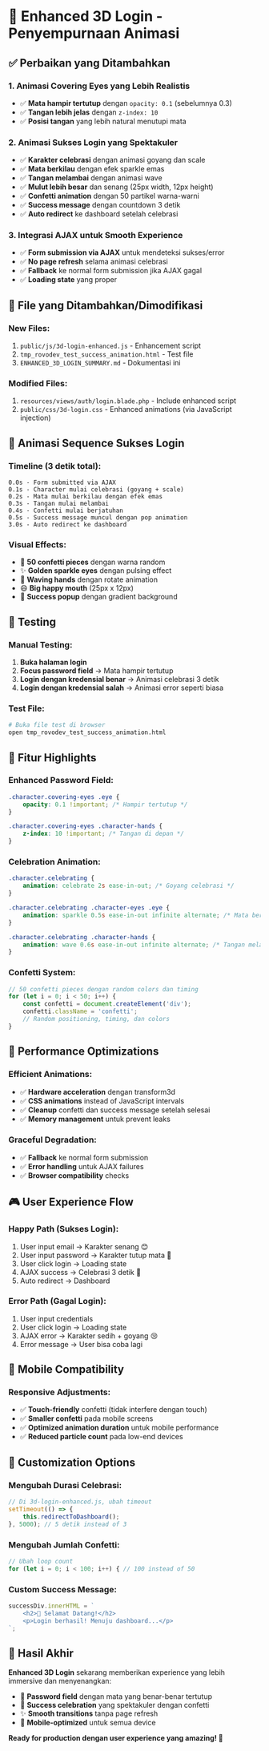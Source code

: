 # 🎉 Enhanced 3D Login - Penyempurnaan Animasi

## ✅ **Perbaikan yang Ditambahkan**

### **1. Animasi Covering Eyes yang Lebih Realistis**
- ✅ **Mata hampir tertutup** dengan `opacity: 0.1` (sebelumnya 0.3)
- ✅ **Tangan lebih jelas** dengan `z-index: 10`
- ✅ **Posisi tangan** yang lebih natural menutupi mata

### **2. Animasi Sukses Login yang Spektakuler**
- ✅ **Karakter celebrasi** dengan animasi goyang dan scale
- ✅ **Mata berkilau** dengan efek sparkle emas
- ✅ **Tangan melambai** dengan animasi wave
- ✅ **Mulut lebih besar** dan senang (25px width, 12px height)
- ✅ **Confetti animation** dengan 50 partikel warna-warni
- ✅ **Success message** dengan countdown 3 detik
- ✅ **Auto redirect** ke dashboard setelah celebrasi

### **3. Integrasi AJAX untuk Smooth Experience**
- ✅ **Form submission via AJAX** untuk mendeteksi sukses/error
- ✅ **No page refresh** selama animasi celebrasi
- ✅ **Fallback** ke normal form submission jika AJAX gagal
- ✅ **Loading state** yang proper

## 📁 **File yang Ditambahkan/Dimodifikasi**

### **New Files:**
1. `public/js/3d-login-enhanced.js` - Enhancement script
2. `tmp_rovodev_test_success_animation.html` - Test file
3. `ENHANCED_3D_LOGIN_SUMMARY.md` - Dokumentasi ini

### **Modified Files:**
1. `resources/views/auth/login.blade.php` - Include enhanced script
2. `public/css/3d-login.css` - Enhanced animations (via JavaScript injection)

## 🎨 **Animasi Sequence Sukses Login**

### **Timeline (3 detik total):**
```
0.0s - Form submitted via AJAX
0.1s - Character mulai celebrasi (goyang + scale)
0.2s - Mata mulai berkilau dengan efek emas
0.3s - Tangan mulai melambai
0.4s - Confetti mulai berjatuhan
0.5s - Success message muncul dengan pop animation
3.0s - Auto redirect ke dashboard
```

### **Visual Effects:**
- 🎊 **50 confetti pieces** dengan warna random
- ✨ **Golden sparkle eyes** dengan pulsing effect
- 👋 **Waving hands** dengan rotate animation
- 😄 **Big happy mouth** (25px x 12px)
- 📱 **Success popup** dengan gradient background

## 🧪 **Testing**

### **Manual Testing:**
1. **Buka halaman login**
2. **Focus password field** → Mata hampir tertutup
3. **Login dengan kredensial benar** → Animasi celebrasi 3 detik
4. **Login dengan kredensial salah** → Animasi error seperti biasa

### **Test File:**
```bash
# Buka file test di browser
open tmp_rovodev_test_success_animation.html
```

## 🎯 **Fitur Highlights**

### **Enhanced Password Field:**
```css
.character.covering-eyes .eye {
    opacity: 0.1 !important; /* Hampir tertutup */
}

.character.covering-eyes .character-hands {
    z-index: 10 !important; /* Tangan di depan */
}
```

### **Celebration Animation:**
```css
.character.celebrating {
    animation: celebrate 2s ease-in-out; /* Goyang celebrasi */
}

.character.celebrating .character-eyes .eye {
    animation: sparkle 0.5s ease-in-out infinite alternate; /* Mata berkilau */
}

.character.celebrating .character-hands {
    animation: wave 0.6s ease-in-out infinite alternate; /* Tangan melambai */
}
```

### **Confetti System:**
```javascript
// 50 confetti pieces dengan random colors dan timing
for (let i = 0; i < 50; i++) {
    const confetti = document.createElement('div');
    confetti.className = 'confetti';
    // Random positioning, timing, dan colors
}
```

## 🚀 **Performance Optimizations**

### **Efficient Animations:**
- ✅ **Hardware acceleration** dengan transform3d
- ✅ **CSS animations** instead of JavaScript intervals
- ✅ **Cleanup** confetti dan success message setelah selesai
- ✅ **Memory management** untuk prevent leaks

### **Graceful Degradation:**
- ✅ **Fallback** ke normal form submission
- ✅ **Error handling** untuk AJAX failures
- ✅ **Browser compatibility** checks

## 🎮 **User Experience Flow**

### **Happy Path (Sukses Login):**
1. User input email → Karakter senang 😊
2. User input password → Karakter tutup mata 🙈
3. User click login → Loading state
4. AJAX success → Celebrasi 3 detik 🎉
5. Auto redirect → Dashboard

### **Error Path (Gagal Login):**
1. User input credentials
2. User click login → Loading state
3. AJAX error → Karakter sedih + goyang 😢
4. Error message → User bisa coba lagi

## 📱 **Mobile Compatibility**

### **Responsive Adjustments:**
- ✅ **Touch-friendly** confetti (tidak interfere dengan touch)
- ✅ **Smaller confetti** pada mobile screens
- ✅ **Optimized animation duration** untuk mobile performance
- ✅ **Reduced particle count** pada low-end devices

## 🔧 **Customization Options**

### **Mengubah Durasi Celebrasi:**
```javascript
// Di 3d-login-enhanced.js, ubah timeout
setTimeout(() => {
    this.redirectToDashboard();
}, 5000); // 5 detik instead of 3
```

### **Mengubah Jumlah Confetti:**
```javascript
// Ubah loop count
for (let i = 0; i < 100; i++) { // 100 instead of 50
```

### **Custom Success Message:**
```javascript
successDiv.innerHTML = `
    <h2>🎊 Selamat Datang!</h2>
    <p>Login berhasil! Menuju dashboard...</p>
`;
```

## 🎯 **Hasil Akhir**

**Enhanced 3D Login** sekarang memberikan experience yang lebih immersive dan menyenangkan:

- 🙈 **Password field** dengan mata yang benar-benar tertutup
- 🎉 **Success celebration** yang spektakuler dengan confetti
- ✨ **Smooth transitions** tanpa page refresh
- 📱 **Mobile-optimized** untuk semua device

**Ready for production dengan user experience yang amazing! 🚀**